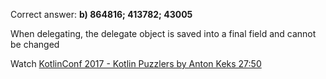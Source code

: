 Correct answer: **b) 864816; 413782; 43005**

When delegating, the delegate object is saved into a final field and cannot be changed

Watch [KotlinConf 2017 - Kotlin Puzzlers by Anton Keks 27:50](https://www.youtube.com/watch?v=ukwVzLq_pHk&lc=UgzH3QiIn1vLhtL2M0Z4AaABAg#t=27m50s)
